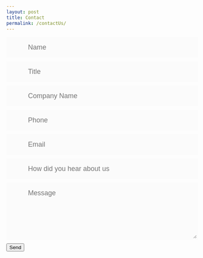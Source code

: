 ```yaml
---
layout: post
title: Contact
permalink: /contactUs/
---
```


<style>
@import url(https://fonts.googleapis.com/css?family=Montserrat:400,700);

#form-div {
	background-color:rgba(72,72,72,0.4);
	padding-left:35px;
	padding-right:35px;
	padding-top:35px;
	padding-bottom:50px;
	width: 450px;
	float: left;
	left: 50%;
	position: absolute;
  	margin-top:30px;
	margin-left: -260px;
  	-moz-border-radius: 7px;
  	-webkit-border-radius: 7px;
}

.feedback-input {
	color:#3c3c3c;
	font-family: Helvetica, Arial, sans-serif;
  	font-weight:500;
	font-size: 18px;
	border-radius: 0;
	line-height: 22px;
	background-color: #fbfbfb;
	padding: 13px 13px 13px 54px;
	margin-bottom: 10px;
	width:100%;
	-webkit-box-sizing: border-box;
	-moz-box-sizing: border-box;
	-ms-box-sizing: border-box;
	box-sizing: border-box;
  	border: 3px solid rgba(0,0,0,0);
}

.feedback-input:focus{
	background: #fff;
	box-shadow: 0;
	border: 3px solid #3498db;
	color: #3498db;
	outline: none;
  	padding: 13px 13px 13px 54px;
}

.focused{
	color:#30aed6;
	border:#30aed6 solid 3px;
}

/* Icons ---------------------------------- */
#name{
	background-image: url(/hasa/images/svg/name.svg);
	background-size: 30px 30px;
	background-position: 11px 8px;
	background-repeat: no-repeat;
}

#name:focus{
	background-image: url(/hasa/images/svg/name.svg);
	background-size: 30px 30px;
	background-position: 8px 5px;
  	background-position: 11px 8px;
	background-repeat: no-repeat;
}

#title{
	background-image: url(/hasa/images/svg/doc.svg);
	background-size: 30px 30px;
	background-position: 11px 8px;
	background-repeat: no-repeat;
}

#title:focus{
	background-image: url(/hasa/images/svg/doc.svg);
	background-size: 30px 30px;
	background-position: 8px 5px;
  	background-position: 11px 8px;
	background-repeat: no-repeat;
}

#company{
	background-image: url(/hasa/images/svg/CompanyName.svg);
	background-size: 30px 30px;
	background-position: 11px 8px;
	background-repeat: no-repeat;
}

#company:focus{
	background-image: url(/hasa/images/svg/CompanyName.svg);
	background-size: 30px 30px;
	background-position: 8px 5px;
  	background-position: 11px 8px;
	background-repeat: no-repeat;
}

#phone{
	background-image: url(/hasa/images/svg/Phone.svg);
	background-size: 30px 30px;
	background-position: 11px 8px;
	background-repeat: no-repeat;
}

#phone:focus{
	background-image: url(/hasa/images/svg/Phone.svg);
	background-size: 30px 30px;
	background-position: 8px 5px;
  	background-position: 11px 8px;
	background-repeat: no-repeat;
}

#email{
	background-image: url(/hasa/images/svg/Email.svg);
	background-size: 30px 30px;
	background-position: 11px 8px;
	background-repeat: no-repeat;
}

#email:focus{
	background-image: url(/hasa/images/svg/Email.svg);
	background-size: 30px 30px;
  	background-position: 11px 8px;
	background-repeat: no-repeat;
}

#HAU{
	background-image: url(/hasa/images/svg/planet.svg);
	background-size: 30px 30px;
	background-position: 11px 8px;
	background-repeat: no-repeat;
}

#HAU:focus{
	background-image: url(/hasa/images/svg/planet.svg);
	background-size: 30px 30px;
  	background-position: 11px 8px;
	background-repeat: no-repeat;
}

#comment{
	background-image: url(/hasa/images/svg/comment.svg);
	background-size: 30px 30px;
	background-position: 11px 8px;
	background-repeat: no-repeat;
}

textarea {
    width: 100%;
    height: 150px;
    line-height: 150%;
    resize:vertical;
}

input:hover, textarea:hover,
input:focus, textarea:focus {
	background-color:white;
}

#button-blue{
	font-family: 'Montserrat', Arial, Helvetica, sans-serif;
	float:left;
	width: 100%;
	border: #fbfbfb solid 4px;
	cursor:pointer;
	background-color: #3498db;
	color:white;
	font-size:24px;
	padding-top:22px;
	padding-bottom:22px;
	-webkit-transition: all 0.3s;
	-moz-transition: all 0.3s;
	transition: all 0.3s;
  	margin-top:-4px;
	font-weight:700;
}

#button-blue:hover{
	background-color: rgba(0,0,0,0);
	color: #0493bd;
}
	
.submit:hover {
	color: #3498db;
}
	
.ease {
	width: 0px;
	height: 74px;
	background-color: #fbfbfb;
	-webkit-transition: .3s ease;
	-moz-transition: .3s ease;
	-o-transition: .3s ease;
	-ms-transition: .3s ease;
	transition: .3s ease;
}

.submit:hover .ease{
  width:100%;
  background-color:white;
}

@media only screen and (max-width: 580px) {
	#form-div{
		left: 3%;
		margin-right: 3%;
		width: 88%;
		margin-left: 0;
		padding-left: 3%;
		padding-right: 3%;
	}
}
</style>



<div class="form-div">
	<form action="https://getsimpleform.com/messages?form_api_token=39dda43c5bb42c646bc0a41d973c9a36" method="post">
		<div class="form-field">
			<input name="name" type="text" placeholder="Name" id="name" class="validate[required,custom[onlyLetter],length[0,100]] feedback-input" required>
		</div>
		<div class="form-field">
			<input name="title" type="text" placeholder="Title" id="title" class="validate[required,custom[onlyLetter],length[0,100]] feedback-input" required>
		</div>
		<div class="form-field">
			<input name="company Name" type="text" placeholder="Company Name" id="company" class="validate[required,custom[onlyLetter],length[0,100]] feedback-input" required>
		</div>
		<div class="form-field">
			<input name="phone" type="tel" placeholder="Phone" id="phone" class="validate[required,custom[onlyNumber],length[0,20]] feedback-input" required>
		</div>
		<div class="form-field">
			<input name="email" type="email" placeholder="Email" class="validate[required,custom[email]] feedback-input" id="email" required>
		</div>
		<div class="form-field">
			<input name="How did you hear about us" type="text" placeholder="How did you hear about us" id="HAU" class="validate[required,length[0,100]] feedback-input" required>
		</div>
		<div class="form-field">
			<textarea name="comments" placeholder="Message" class="validate[required,length[6,300]] feedback-input" id="comment" required></textarea>
		</div>
		<input type="submit" class="btn btn-default" value="Send" >
	</form>
</div>

